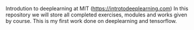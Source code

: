 Introdution to deeplearning at MIT (https://introtodeeplearning.com) 
In this repository we will store all completed exercises, modules and works given by course.
This is my first work done on deeplearning and tensorflow.
